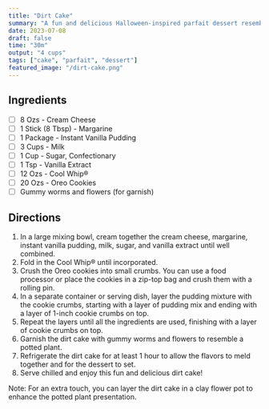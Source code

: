 ```yaml
---
title: "Dirt Cake"
summary: "A fun and delicious Halloween-inspired parfait dessert resembling dirt"
date: 2023-07-08
draft: false
time: "30m"
output: "4 cups"
tags: ["cake", "parfait", "dessert"]
featured_image: "/dirt-cake.png"
---
```


## Ingredients

- [ ] 8 Ozs - Cream Cheese
- [ ] 1 Stick (8 Tbsp) - Margarine
- [ ] 1 Package - Instant Vanilla Pudding
- [ ] 3 Cups - Milk
- [ ] 1 Cup - Sugar, Confectionary
- [ ] 1 Tsp - Vanilla Extract
- [ ] 12 Ozs - Cool Whip®
- [ ] 20 Ozs - Oreo Cookies
- [ ] Gummy worms and flowers (for garnish)

## Directions

1. In a large mixing bowl, cream together the cream cheese, margarine, instant vanilla pudding, milk, sugar, and vanilla extract until well combined.
2. Fold in the Cool Whip® until incorporated.
3. Crush the Oreo cookies into small crumbs. You can use a food processor or place the cookies in a zip-top bag and crush them with a rolling pin.
4. In a separate container or serving dish, layer the pudding mixture with the cookie crumbs, starting with a layer of pudding mix and ending with a layer of 1-inch cookie crumbs on top.
5. Repeat the layers until all the ingredients are used, finishing with a layer of cookie crumbs on top.
6. Garnish the dirt cake with gummy worms and flowers to resemble a potted plant.
7. Refrigerate the dirt cake for at least 1 hour to allow the flavors to meld together and for the dessert to set.
8. Serve chilled and enjoy this fun and delicious dirt cake!

Note: For an extra touch, you can layer the dirt cake in a clay flower pot to enhance the potted plant presentation.
